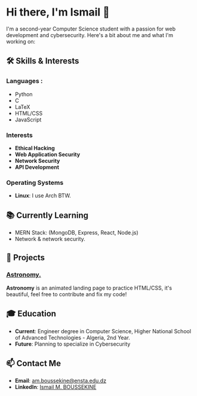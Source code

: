 # Hi there, I'm Ismail 👋

I'm a second-year Computer Science student with a passion for web development and cybersecurity. Here's a bit about me and what I'm working on:

## 🛠 Skills & Interests

### Languages  : 
- Python
- C
- LaTeX
- HTML/CSS
- JavaScript


### Interests
- **Ethical Hacking**
- **Web Application Security**
- **Network Security**
- **API Development**

### Operating Systems
- **Linux**: I use Arch BTW.

## 📚 Currently Learning
- MERN Stack: (MongoDB, Express, React, Node.js)
- Network & network security.

## 🔭 Projects

### [Astronomy.](https://github.com/1sma31L/astronomy)
**Astronomy** is an animated landing page to practice HTML/CSS, it's beautiful, feel free to contribute and fix my code!  

## 🎓 Education
- **Current**: Engineer degree in Computer Science, Higher National School of Advanced Technologies - Algeria, 2nd Year.
- **Future**: Planning to specialize in Cybersecurity

## 📫 Contact Me
- **Email**: [am.boussekine@ensta.edu.dz](mailto:your.email@example.com)
- **LinkedIn**: [Ismail M. BOUSSEKINE](https://www.linkedin.com/in/ismail-boussekine/)
